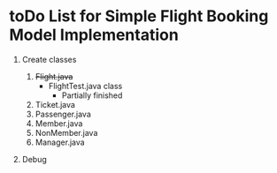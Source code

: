 # toDo List for Simple Flight Booking Model Implementation

1. Create classes
    1. ~~Flight.java~~
        - FlightTest.java class
            - Partially finished
    2. Ticket.java
    3. Passenger.java
    4. Member.java
    5. NonMember.java
    6. Manager.java

2. Debug 